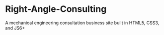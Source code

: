 # Right-Angle-Consulting
A mechanical engineering consultation business site built in HTML5, CSS3, and JS6+
